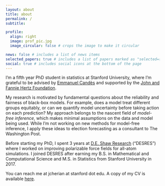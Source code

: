 ```yaml
---
layout: about
title: about
permalink: /
subtitle:

profile:
  align: right
  image: prof_pic.jpg
  image_circular: false # crops the image to make it circular

news: false # includes a list of news items
selected_papers: true # includes a list of papers marked as "selected={true}"
social: true # includes social icons at the bottom of the page
---
```


I’m a fifth year PhD student in statistics at Stanford University, where I’m grateful to be advised by [Emmanuel Candès](https://candes.su.domains) and supported by the [John and Fannie Hertz Foundation](https://www.hertzfoundation.org).

My research is motivated by fundamental questions about the reliability and fairness of black-box models. For example, does a model treat different groups equitably, or can we quantify model uncertainty before taking action on each prediction? My approach belongs to the nascent field of _model-free inference_, which makes minimal assumptions on the data and model being used. While I’m not working on new methods for model-free inference, I apply these ideas to election forecasting as a consultant to The Washington Post.

Before starting my PhD, I spent 3 years at [D.E. Shaw Research](https://www.deshawresearch.com) (“DESRES”) where I worked on improving polarizable force fields for all-atom simulations. I joined DESRES after earning my B.S. in Mathematical and Computational Science and M.S. in Statistics from Stanford University in 2017.

You can reach me at jcherian at stanford dot edu. A copy of my CV is available [here](https://jjcherian.github.io/assets/pdf/cv_dec24_norefs.pdf).
